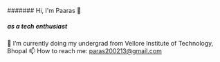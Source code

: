 ####### Hi, I'm Paaras  👋
##### as a tech enthusiast 
🌱 I’m currently doing my undergrad from Vellore Institute of Technology, Bhopal
📫 How to reach me: paras200213@gmail.com

<!--
**paarasv/paarasv** is a ✨ _special_ ✨ repository because its `README.md` (this file) appears on your GitHub profile.

Here are some ideas to get you started:

- 🔭 I’m currently working on ...
- 🌱 I’m currently learning ...
- 👯 I’m looking to collaborate on ...
- 🤔 I’m looking for help with ...
- 💬 Ask me about ...
- 📫 How to reach me: ...
- 😄 Pronouns: ...
- ⚡ Fun fact: ...
-->
